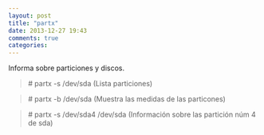 ```yaml
---
layout: post
title: "partx"
date: 2013-12-27 19:43
comments: true
categories: 
---
```

Informa sobre particiones y discos. 

>\# partx -s /dev/sda (Lista particiones) 

>\# partx -b /dev/sda (Muestra las medidas de las particones) 

>\# partx -s /dev/sda4 /dev/sda (Información sobre las partición núm 4 de sda)

